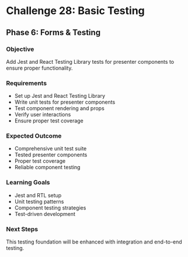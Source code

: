 # Challenge 28: Basic Testing

## Phase 6: Forms & Testing

### Objective
Add Jest and React Testing Library tests for presenter components to ensure proper functionality.

### Requirements
- Set up Jest and React Testing Library
- Write unit tests for presenter components
- Test component rendering and props
- Verify user interactions
- Ensure proper test coverage

### Expected Outcome
- Comprehensive unit test suite
- Tested presenter components
- Proper test coverage
- Reliable component testing

### Learning Goals
- Jest and RTL setup
- Unit testing patterns
- Component testing strategies
- Test-driven development

### Next Steps
This testing foundation will be enhanced with integration and end-to-end testing.
